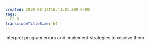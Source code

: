 ```yaml
---
created: 2025-08-12T16:41:01.000-0400
tags:
- C2.6
transcludeTitleSize: h4
---
```


interpret program errors and implement strategies to resolve them